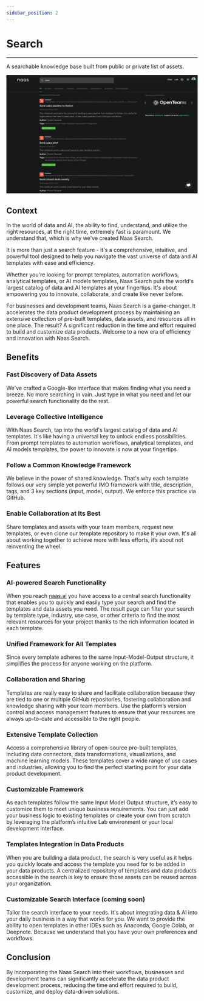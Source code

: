 ```yaml
---
sidebar_position: 2
---
```


# Search
---

A searchable knowledge base built from public or private list of assets. 

![NaasSearch](./img/search-sales-templates.png)
## Context

In the world of data and AI, the ability to find, understand, and utilize the right resources, at the right time, extremely fast is paramount. We understand that, which is why we've created Naas Search.

It is more than just a search feature - it's a comprehensive, intuitive, and powerful tool designed to help you navigate the vast universe of data and AI templates with ease and efficiency.

Whether you're looking for prompt templates, automation workflows, analytical templates, or AI models templates, Naas Search puts the world's largest catalog of data and AI templates at your fingertips. It's about empowering you to innovate, collaborate, and create like never before.

For businesses and development teams, Naas Search is a game-changer. It accelerates the data product development process by maintaining an extensive collection of pre-built templates, data assets, and resources all in one place. The result? A significant reduction in the time and effort required to build and customize data products. Welcome to a new era of efficiency and innovation with Naas Search.

## Benefits

### Fast Discovery of Data Assets

We've crafted a Google-like interface that makes finding what you need a breeze. No more searching in vain. Just type in what you need and let our powerful search functionality do the rest.

### Leverage Collective Intelligence

With Naas Search, tap into the world's largest catalog of data and AI templates. It's like having a universal key to unlock endless possibilities. From prompt templates to automation workflows, analytical templates, and AI models templates, the power to innovate is now at your fingertips.

### Follow a Common Knowledge Framework

We believe in the power of shared knowledge. That's why each template follows our very simple yet powerful IMO framework with title, description, tags, and 3 key sections (input, model, output). We enforce this practice via GitHub. 

### Enable Collaboration at Its Best

Share templates and assets with your team members, request new templates, or even clone our template repository to make it your own. It's all about working together to achieve more with less efforts, it’s about not reinventing the wheel.

## Features

### AI-powered Search Functionality

When you reach [naas.ai](http://naas.ai) you have access to a central search functionality that enables you to quickly and easily type your search and find the templates and data assets you need. The result page can filter your search by template type, industry, use case, or other criteria to find the most relevant resources for your project thanks to the rich information located in each template.

### Unified Framework for All Templates

Since every template adheres to the same Input-Model-Output structure, it simplifies the process for anyone working on the platform.

### Collaboration and Sharing

Templates are really easy to share and facilitate collaboration because they are tied to one or multiple GitHub repositories, fostering collaboration and knowledge sharing with your team members. Use the platform’s version control and access management features to ensure that your resources are always up-to-date and accessible to the right people.

### Extensive Template Collection

Access a comprehensive library of open-source pre-built templates, including data connectors, data transformations, visualizations, and machine learning models. These templates cover a wide range of use cases and industries, allowing you to find the perfect starting point for your data product development.

### Customizable Framework

As each templates follow the same Input Model Output structure, it’s easy to customize them to meet unique business requirements. You can just add your business logic to existing templates or create your own from scratch by leveraging the platform’s intuitive Lab environment or your local development interface.

### Templates Integration in Data Products

When you are building a data product, the search is very useful as it helps you quickly locate and access the template you need for to be added in your data products. A centralized repository of templates and data products accessible in the search is key to ensure those assets can be reused across your organization.

### Customizable Search Interface (coming soon)

Tailor the search interface to your needs. It's about integrating data & AI into your daily business in a way that works for you. We want to provide the ability to open templates in other IDEs such as Anaconda, Google Colab, or Deepnote. Because we understand that you have your own preferences and workflows.

## Conclusion

By incorporating the Naas Search into their workflows, businesses and development teams can significantly accelerate the data product development process, reducing the time and effort required to build, customize, and deploy data-driven solutions.